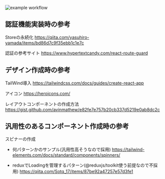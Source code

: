 ![example workflow](https://github.com/koki-2424/redux-auth-sample/actions/workflows/<WORKFLOW_FILE>/badge.svg)

## 認証機能実装時の参考

Storeの永続化
https://qiita.com/yasuhiro-yamada/items/bd86d7c9f35ebb1c1e7c


認証の参考サイト
https://www.hypertextcandy.com/react-route-guard


## デザイン作成時の参考

TailWind導入
https://tailwindcss.com/docs/guides/create-react-app

アイコン
https://heroicons.com/

レイアウトコンポーネントの作成方法
https://gist.github.com/avinmathew/e82fe7e757b20cb337d5219e0ab8dc2c

## 汎用性のあるコンポーネント作成時の参考

スピナーの作成

- 何パターンかのサンプル(汎用性高そうなので採用)
https://tailwind-elements.com/docs/standard/components/spinners/

- reduxでLoadingを管理するパターン(@reduxjs/toolkit使う前提なので不採用)
https://qiita.com/Sotq_17/items/87be92a47257e57d3fe1


